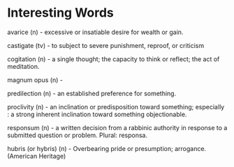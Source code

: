 # Interesting Words

avarice (n) - excessive or insatiable desire for wealth or gain.

castigate (tv) - to subject to severe punishment, reproof, or criticism

cogitation (n) - a single thought; the capacity to think or reflect; the act of meditation.

magnum opus (n) - 

predilection (n) - an established preference for something.

proclivity (n) - an inclination or predisposition toward something; especially : a strong inherent inclination toward something objectionable.

responsum (n) - a written decision from a rabbinic authority in response to a submitted question or problem. Plural: responsa.

hubris (or hybris) (n) - Overbearing pride or presumption; arrogance. (American Heritage)


